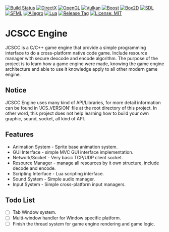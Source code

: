 [![Build Status](https://travis-ci.com/jcs090218/JCSCC_Engine.svg?branch=master)](https://travis-ci.com/jcs090218/JCSCC_Engine)
[![DirectX](https://img.shields.io/badge/DirectX-9,11,12-blue.svg)](https://www.microsoft.com/en-us/download/search.aspx?q=directx)
[![OpenGL](https://img.shields.io/badge/OpenGL-1.11.0-blue.svg)](https://www.opengl.org/)
[![Vulkan](https://img.shields.io/badge/Vulkan-1.0.30.0-blue.svg)](https://www.khronos.org/vulkan/)
[![Boost](https://img.shields.io/badge/Boost-1.64.0-blue.svg)](https://www.boost.org/)
[![Box2D](https://img.shields.io/badge/Box2D-2.3.2-blue.svg)](https://box2d.org/)
[![SDL](https://img.shields.io/badge/SDL-2.0-blue.svg)](https://www.libsdl.org/)
[![SFML](https://img.shields.io/badge/SML-2.2-blue.svg)](https://www.sfml-dev.org/)
[![Allegro](https://img.shields.io/badge/Allegro-5.0.10-blue.svg)](https://liballeg.org/)
[![Lua](https://img.shields.io/badge/Lua-5.3-blue.svg)](https://www.lua.org/)
[![Release Tag](https://img.shields.io/github/tag/jcs090218/JCSCC_Engine.svg?label=release)](https://github.com/jcs090218/JCSCC_Engine/releases/latest)
[![License: MIT](https://img.shields.io/badge/License-MIT-yellow.svg)](https://opensource.org/licenses/MIT)

# JCSCC Engine

JCSCC is a C/C++ game engine that provide a simple programming interface
to do a cross-platform native code game. Include resource manager with
secure deocode and encode algorithm. The purpose of the project is to
learn how a game engine were made, knowing the game engine architecture
and able to use it knowledge apply to all other modern game engine.

## Notice

JCSCC Engine uses many kind of API/Libraries, for more detail information
can be found in 'JCS_VERSION' file at the root directory of this project.
In other word, this project does not help learning how to build your own
graphic, sound, socket, all kind of API.

## Features

* Animation System - Sprite base animation system.
* GUI Interface - simple MVC GUI interface implementation.
* Network/Socket - Very basic TCP/UDP client socket.
* Resource Manager - manage all resources by it own structure, include decode and encode.
* Scripting Interface - Lua scripting interface.
* Sound System - Simple audio manager.
* Input System - Simple cross-platform input managers.

## Todo List

- [ ] Tab Window system.
- [ ] Multi-window handler for Window specific platform.
- [ ] Finish the thread system for game engine rendering and game logic.
